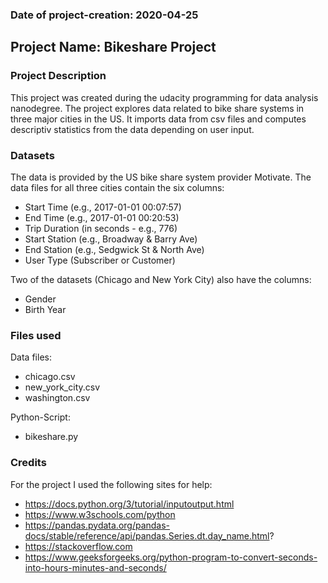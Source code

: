 ### Date of project-creation: 2020-04-25


## Project Name: Bikeshare Project


### Project Description
This project was created during the udacity programming for data analysis nanodegree.
The project explores data related to bike share systems in three major cities in the US.
It imports data from csv files and computes descriptiv statistics from the data depending
on user input.

### Datasets
The data is provided by the US bike share system provider Motivate. The data files for all three cities contain the six columns:
* Start Time (e.g., 2017-01-01 00:07:57)
* End Time (e.g., 2017-01-01 00:20:53)
* Trip Duration (in seconds - e.g., 776)
* Start Station (e.g., Broadway & Barry Ave)
* End Station (e.g., Sedgwick St & North Ave)
* User Type (Subscriber or Customer)

Two of the datasets (Chicago and New York City) also have the columns:
* Gender
* Birth Year

### Files used
Data files:
* chicago.csv
* new_york_city.csv
* washington.csv

Python-Script:
* bikeshare.py

### Credits
For the project I used the following sites for help:
* https://docs.python.org/3/tutorial/inputoutput.html
* https://www.w3schools.com/python
* https://pandas.pydata.org/pandas-docs/stable/reference/api/pandas.Series.dt.day_name.html?
* https://stackoverflow.com
* https://www.geeksforgeeks.org/python-program-to-convert-seconds-into-hours-minutes-and-seconds/
